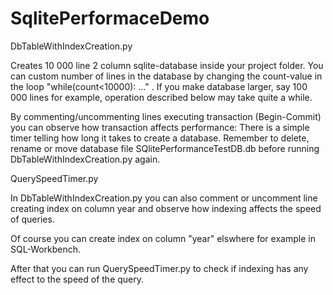 # SqlitePerformaceDemo
DbTableWithIndexCreation.py

Creates 10 000 line 2 column sqlite-database inside your project folder. 
You can custom number of lines in the database by changing the count-value in the loop "while(count<10000): ..." .
If you make database larger, say 100 000 lines for example, operation described below may take quite a while. 

By commenting/uncommenting lines executing transaction (Begin-Commit) you can observe how transaction affects performance: 
There is a simple timer telling how long it takes to create a database.
Remember to delete, rename or move database file SQlitePerformanceTestDB.db before running DbTableWithIndexCreation.py again.

QuerySpeedTimer.py

In DbTableWithIndexCreation.py you can also comment or uncomment line creating index on column year and observe how indexing affects the speed of queries.

Of course you can create index on column "year" elswhere for example in SQL-Workbench.

After that you can run QuerySpeedTimer.py to check if indexing has any effect to the speed of the query.

